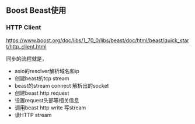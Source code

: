 ## Boost Beast使用



### HTTP Client

https://www.boost.org/doc/libs/1_70_0/libs/beast/doc/html/beast/quick_start/http_client.html

同步的流程就是，

 - asio的resolver解析域名和ip
 - 创建beast的tcp stream
 - beast的stream connect 解析出的socket
 - 创建beast http request
 - 设置request头部等相关信息
 - 调用beast http write 写stream
 - 读HTTP stream